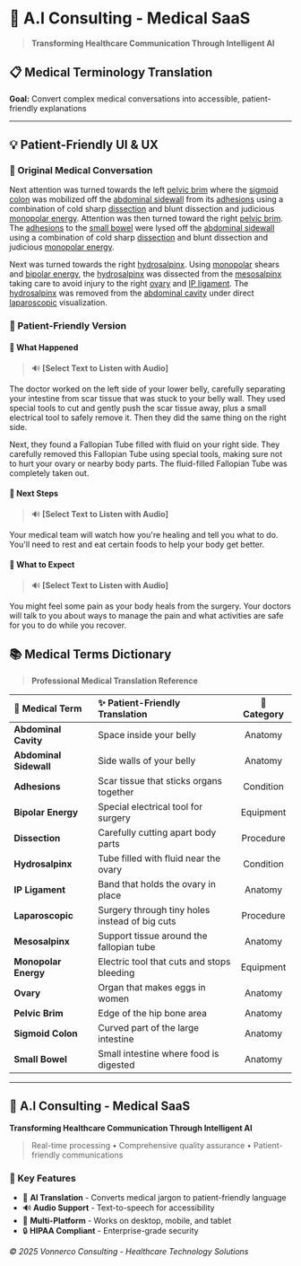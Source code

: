 # 🏥 A.I Consulting - Medical SaaS

> **Transforming Healthcare Communication Through Intelligent AI**

## 📋 Medical Terminology Translation

**Goal:** Convert complex medical conversations into accessible, patient-friendly explanations

---

## 💡 Patient-Friendly UI & UX

### 📖 Original Medical Conversation 

Next attention was turned towards the left [pelvic brim](https://my.clevelandclinic.org/health/body/pelvis) where the [sigmoid colon](https://my.clevelandclinic.org/health/body/22134-colon-large-intestine) was mobilized off the [abdominal sidewall](https://my.clevelandclinic.org/health/body/21755-abdominal-muscles) from its [adhesions](https://my.clevelandclinic.org/health/diseases/15254-abdominal-adhesions) using a combination of cold sharp [dissection](https://medlineplus.gov/ency/article/002349.htm) and blunt dissection and judicious [monopolar energy](https://www.aspensurgical.com/Resources/Documents/Articles/bipolar-electrosurgery-vs-monopolar-electrosurgery). Attention was then turned toward the right [pelvic brim](https://my.clevelandclinic.org/health/body/pelvis). The [adhesions](https://my.clevelandclinic.org/health/diseases/15254-abdominal-adhesions) to the [small bowel](https://my.clevelandclinic.org/health/body/22135-small-intestine) were lysed off the [abdominal sidewall](https://my.clevelandclinic.org/health/body/21755-abdominal-muscles) using a combination of cold sharp [dissection](https://medlineplus.gov/ency/article/002349.htm) and blunt dissection and judicious [monopolar energy](https://www.aspensurgical.com/Resources/Documents/Articles/bipolar-electrosurgery-vs-monopolar-electrosurgery).

Next was turned towards the right [hydrosalpinx](https://my.clevelandclinic.org/health/diseases/24437-hydrosalpinx). Using [monopolar](https://www.aspensurgical.com/Resources/Documents/Articles/bipolar-electrosurgery-vs-monopolar-electrosurgery) shears and [bipolar energy](https://www.aspensurgical.com/Resources/Documents/Articles/bipolar-electrosurgery-vs-monopolar-electrosurgery), the [hydrosalpinx](https://my.clevelandclinic.org/health/diseases/24437-hydrosalpinx) was dissected from the [mesosalpinx](https://www.imaios.com/en/e-anatomy/anatomical-structures/mesosalpinx-1541222256#) taking care to avoid injury to the right [ovary](https://my.clevelandclinic.org/health/body/22999-ovaries) and [IP ligament](https://www.imaios.com/en/e-anatomy/anatomical-structures/suspensory-ligament-of-left-ovary-infundibulopelvic-ligament-female-121132432#). The [hydrosalpinx](https://my.clevelandclinic.org/health/diseases/24437-hydrosalpinx) was removed from the [abdominal cavity](https://my.clevelandclinic.org/health/body/22894-peritoneum) under direct [laparoscopic](https://my.clevelandclinic.org/health/procedures/4819-laparoscopy) visualization.

### 🌟 Patient-Friendly Version

#### 🏥 What Happened
> 🔊 **[Select Text to Listen with Audio]**

The doctor worked on the left side of your lower belly, carefully separating your intestine from scar tissue that was stuck to your belly wall. They used special tools to cut and gently push the scar tissue away, plus a small electrical tool to safely remove it. Then they did the same thing on the right side.

Next, they found a Fallopian Tube filled with fluid on your right side. They carefully removed this Fallopian Tube using special tools, making sure not to hurt your ovary or nearby body parts. The fluid-filled Fallopian Tube was completely taken out.

#### 🎯 Next Steps
> 🔊 **[Select Text to Listen with Audio]**

Your medical team will watch how you're healing and tell you what to do. You'll need to rest and eat certain foods to help your body get better.

#### 🌈 What to Expect
> 🔊 **[Select Text to Listen with Audio]**

You might feel some pain as your body heals from the surgery. Your doctors will talk to you about ways to manage the pain and what activities are safe for you to do while you recover.


## 📚 Medical Terms Dictionary

> **Professional Medical Translation Reference**

| 🏥 Medical Term | ✨ Patient-Friendly Translation | 📂 Category |
|:------|:---------------|:-------:|
| **Abdominal Cavity** | Space inside your belly | Anatomy |
| **Abdominal Sidewall** | Side walls of your belly | Anatomy |
| **Adhesions** | Scar tissue that sticks organs together | Condition |
| **Bipolar Energy** | Special electrical tool for surgery | Equipment |
| **Dissection** | Carefully cutting apart body parts | Procedure |
| **Hydrosalpinx** | Tube filled with fluid near the ovary | Condition |
| **IP Ligament** | Band that holds the ovary in place | Anatomy |
| **Laparoscopic** | Surgery through tiny holes instead of big cuts | Procedure |
| **Mesosalpinx** | Support tissue around the fallopian tube | Anatomy |
| **Monopolar Energy** | Electric tool that cuts and stops bleeding | Equipment |
| **Ovary** | Organ that makes eggs in women | Anatomy |
| **Pelvic Brim** | Edge of the hip bone area | Anatomy |
| **Sigmoid Colon** | Curved part of the large intestine | Anatomy |
| **Small Bowel** | Small intestine where food is digested | Anatomy |

---

## 🚀 A.I Consulting - Medical SaaS

**Transforming Healthcare Communication Through Intelligent AI**

> Real-time processing • Comprehensive quality assurance • Patient-friendly communications

### 🌟 Key Features
- 🤖 **AI Translation** - Converts medical jargon to patient-friendly language
- 🔊 **Audio Support** - Text-to-speech for accessibility  
- 📱 **Multi-Platform** - Works on desktop, mobile, and tablet
- 🔒 **HIPAA Compliant** - Enterprise-grade security

*© 2025 Vonnerco Consulting - Healthcare Technology Solutions*
